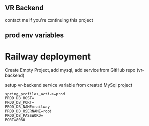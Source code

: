 ## VR Backend

contact me if you're continuing this project

## prod env variables

# Railway deployment

Create Empty Project, add mysql, add service from GitHub repo (vr-backend)

setup vr-backend service variable from created MySql project

```env
spring_profiles_active=prod
PROD_DB_HOST=
PROD_DB_PORT=
PROD_DB_NAME=railway
PROD_DB_USERNAME=root
PROD_DB_PASSWORD=
PORT=8080
```
